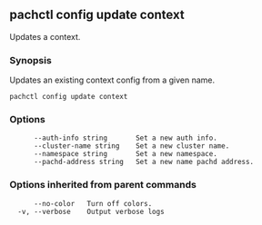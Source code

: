 ## pachctl config update context

Updates a context.

### Synopsis


Updates an existing context config from a given name.

```
pachctl config update context
```

### Options

```
      --auth-info string       Set a new auth info.
      --cluster-name string    Set a new cluster name.
      --namespace string       Set a new namespace.
      --pachd-address string   Set a new name pachd address.
```

### Options inherited from parent commands

```
      --no-color   Turn off colors.
  -v, --verbose    Output verbose logs
```

